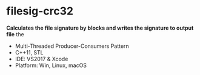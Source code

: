 # filesig-crc32

**Calculates the file signature by blocks and writes the signature to output file**
 the
- Multi-Threaded Producer-Consumers Pattern
- C++11, STL
- IDE: VS2017 & Xcode
- Platform: Win, Linux, macOS

